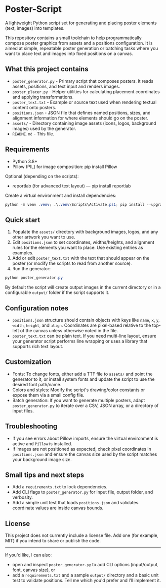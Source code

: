 # Poster-Script

A lightweight Python script set for generating and placing poster elements (text, images) into templates.

This repository contains a small toolchain to help programmatically compose poster graphics from assets and a positions configuration. It is aimed at simple, repeatable poster generation or batching tasks where you want to place text and images into fixed positions on a canvas.

## What this project contains

- `poster_generator.py` - Primary script that composes posters. It reads assets, positions, and text input and renders images.
- `poster_placer.py` - Helper utilities for calculating placement coordinates and applying transformations.
- `poster_text.txt` - Example or source text used when rendering textual content onto posters.
- `positions.json` - JSON file that defines named positions, sizes, and alignment information for where elements should go on the poster.
- `assets/` - Directory containing image assets (icons, logos, background images) used by the generator.
- `README.md` - This file.

## Requirements

- Python 3.8+
- Pillow (PIL) for image composition: pip install Pillow

Optional (depending on the scripts):
- reportlab (for advanced text layout) — pip install reportlab

Create a virtual environment and install dependencies:

```powershell
python -m venv .venv; .\.venv\Scripts\Activate.ps1; pip install --upgrade pip; pip install Pillow
```

## Quick start

1. Populate the `assets/` directory with background images, logos, and any other artwork you want to use.
2. Edit `positions.json` to set coordinates, widths/heights, and alignment rules for the elements you want to place. Use existing entries as examples.
3. Add or edit `poster_text.txt` with the text that should appear on the poster (or modify the scripts to read from another source).
4. Run the generator:

```powershell
python poster_generator.py
```

By default the script will create output images in the current directory or in a configurable `output/` folder if the script supports it.

## Configuration notes

- `positions.json` structure should contain objects with keys like `name`, `x`, `y`, `width`, `height`, and `align`. Coordinates are pixel-based relative to the top-left of the canvas unless otherwise noted in the file.
- `poster_text.txt` can be plain text. If you need multi-line layout, ensure your generator script performs line wrapping or uses a library that supports rich text layout.

## Customization

- Fonts: To change fonts, either add a TTF file to `assets/` and point the generator to it, or install system fonts and update the script to use the desired font path/name.
- Colors and styles: Modify the script's drawing/color constants or expose them via a small config file.
- Batch generation: If you want to generate multiple posters, adapt `poster_generator.py` to iterate over a CSV, JSON array, or a directory of input files.

## Troubleshooting

- If you see errors about Pillow imports, ensure the virtual environment is active and `Pillow` is installed.
- If images are not positioned as expected, check pixel coordinates in `positions.json` and ensure the canvas size used by the script matches your background image size.

## Small tips and next steps

- Add a `requirements.txt` to lock dependencies.
- Add CLI flags to `poster_generator.py` for input file, output folder, and verbosity.
- Add a simple unit test that loads `positions.json` and validates coordinate values are inside canvas bounds.

## License

This project does not currently include a license file. Add one (for example, MIT) if you intend to share or publish the code.

---

If you'd like, I can also:
- open and inspect `poster_generator.py` to add CLI options (input/output, font, canvas size), or
- add a `requirements.txt` and a sample `output/` directory and a basic unit test to validate positions.
Tell me which you'd prefer and I'll implement it.
